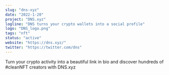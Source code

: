 ```yaml
---
slug: "dns-xyz"
date: "2022-1-20"
project: "DNS.xyz"
logline: "DNS turns your crypto wallets into a social profile"
logo: "DNS_logo.png"
tags: "nft"
status: "active"
website: "https://dns.xyz/"
twitter: "https://twitter.com/dns"
---
```


Turn your crypto activity into a beautiful link in bio and discover hundreds of #cleanNFT creators with DNS.xyz